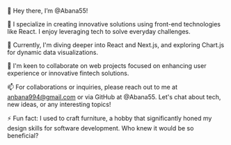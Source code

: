 👋 Hey there, I’m @Abana55!

👀 I specialize in creating innovative solutions using front-end technologies like React. I enjoy leveraging tech to solve everyday challenges.

🌱 Currently, I'm diving deeper into React and Next.js, and exploring Chart.js for dynamic data visualizations.

👀 I'm keen to collaborate on web projects focused on enhancing user experience or innovative fintech solutions.

📫 For collaborations or inquiries, please reach out to me at anbana994@gmail.com or via GitHub at @Abana55. Let's chat about tech, new ideas, or any interesting topics!

⚡ Fun fact: I used to craft furniture, a hobby that significantly honed my design skills for software development. Who knew it would be so beneficial?
